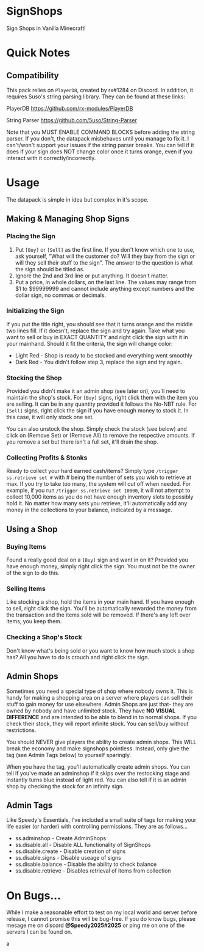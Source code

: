 # SignShops
Sign Shops in Vanilla Minecraft!


# Quick Notes

## Compatibility
This pack relies on `PlayerDB`, created by rx#1284 on Discord. In addition, it requires Suso's string parsing library. They can be found at these links:

PlayerDB <link>https://github.com/rx-modules/PlayerDB</link>

String Parser <link>https://github.com/5uso/String-Parser</link>

Note that you MUST ENABLE COMMAND BLOCKS before adding the string parser. If you don't, the datapack misbehaves until you manage to fix it. I can't/won't support your issues if the string parser breaks. You can tell if it does if your sign does NOT change color once it turns orange, even if you interact with it correctly/incorrectly.

# Usage
The datapack is simple in idea but complex in it's scope. 

## Making & Managing Shop Signs

### Placing the Sign
1. Put `[Buy]` or `[Sell]` as the first line. If you don't know which one to use, ask yourself, "What will the customer do? Will they buy from the sign or will they sell their stuff to the sign". The answer to the question is what the sign should be titled as.
2. Ignore the 2nd and 3rd line or put anything. It doesn't matter.
3. Put a price, in whole dollars, on the last line. The values may range from $1 to $99999999 and cannot include anything except numbers and the dollar sign, no commas or decimals.

### Initializing the Sign
If you put the title right, you should see that it turns orange and the middle two lines fill. If it doesn't, replace the sign and try again. Take what you want to sell or buy in EXACT QUANTITY and right click the sign with it in your mainhand. Should it fit the criteria, the sign will change color:
* Light Red - Shop is ready to be stocked and everything went smoothly
* Dark Red - You didn't follow step 3, replace the sign and try again.

### Stocking the Shop
Provided you didn't make it an admin shop (see later on), you'll need to maintain the shop's stock. For `[Buy]` signs, right click them with the item you are selling. It can be in any quantity provided it follows the No-NBT rule. For `[Sell]` signs, right click the sign if you have enough money to stock it. In this case, it will only stock one set.

You can also unstock the shop. Simply check the stock (see below) and click on (Remove Set) or (Remove All) to remove the respective amounts. If you remove a set but there isn't a full set, it'll drain the shop.

### Collecting Profits & Stonks
Ready to collect your hard earned cash/items? Simply type `/trigger ss.retrieve set #` with # being the number of sets you wish to retrieve at max. If you try to take too many, the system will cut off when needed. For example, if you run `/trigger ss.retrieve set 10000`, it will not attempt to collect 10,000 items as you do not have enough inventory slots to possibly hold it. No matter how many sets you retrieve, it'll automatically add any money in the collections to your balance, indicated by a message.

## Using a Shop

### Buying Items
Found a really good deal on a `[Buy]` sign and want in on it? Provided you have enough money, simply right click the sign. You must not be the owner of the sign to do this.

### Selling Items
Like stocking a shop, hold the items in your main hand. If you have enough to sell, right click the sign. You'll be automatically rewarded the money from the transaction and the items sold will be removed. If there's any left over items, you keep them.

### Checking a Shop's Stock
Don't know what's being sold or you want to know how much stock a shop has? All you have to do is crouch and right click the sign.

## Admin Shops
Sometimes you need a special type of shop where nobody owns it. This is handy for making a shopping area on a server where players can sell their stuff to gain money for use elsewhere. Admin Shops are just that- they are owned by nobody and have unlimited stock. They have **NO VISUAL DIFFERENCE** and are intended to be able to blend in to normal shops. If you check their stock, they will report infinite stock. You can sell/buy without restrictions.

You should NEVER give players the ability to create admin shops. This WILL break the economy and make signshops pointless. Instead, only give the tag (see Admin Tags below) to yourself sparingly.

When you have the tag, you'll automatically create admin shops. You can tell if you've made an adminshop if it skips over the restocking stage and instantly turns blue instead of light red. You can also tell if it is an admin shop by checking the stock for an infinity sign.

## Admin Tags
Like Speedy's Essentials, I've included a small suite of tags for making your life easier (or harder) with controlling permissions. They are as follows...
* ss.adminshop - Create AdminShops
* ss.disable.all - Disable ALL functionality of SignShops
* ss.disable.create - Disable creation of signs
* ss.disable.signs - Disable useage of signs
* ss.disable.balance - Disable the ability to check balance
* ss.disable.retrieve - Disables retrieval of items from collection

# On Bugs...
While I make a reasonable effort to test on my local world and server before release, I cannot promise this will be bug-free. If you do know bugs, please mesage me on discord **@Speedy2025#2025** or ping me on one of the servers I can be found on.

a